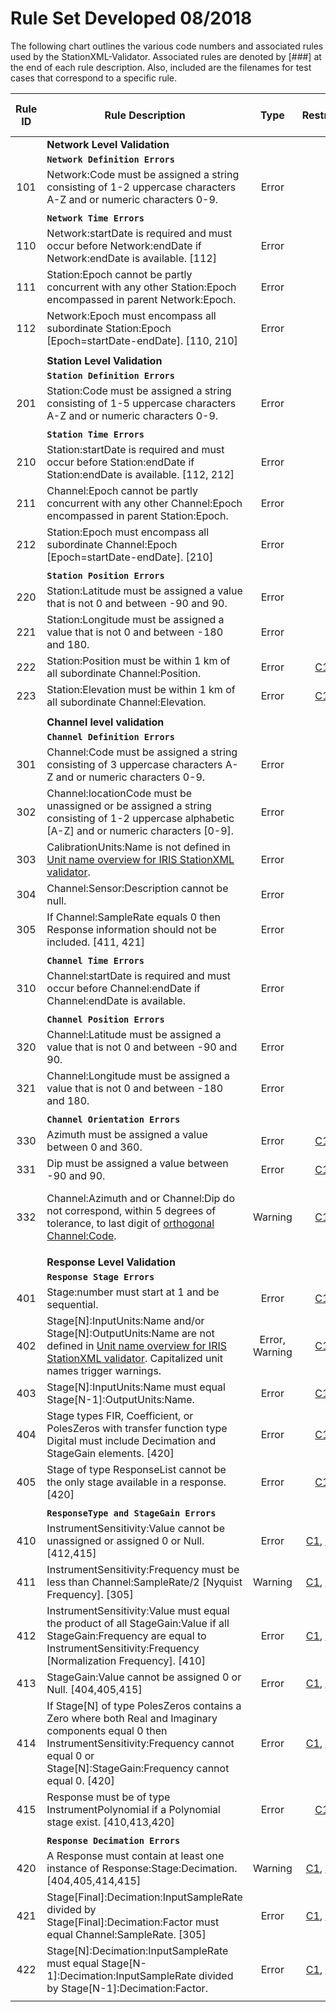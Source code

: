 # Rule Set Developed 08/2018
The following chart outlines the various code numbers and associated rules used by the StationXML-Validator. Associated rules are denoted by [###] at the end of each rule description.
Also, included are the filenames for test cases that correspond to a specific rule. 

| Rule ID | Rule Description          |Type| Restrictions | Test Case Fail | Test Case Pass |
|:----:|---------------|:---:|:----:|:----:|:---:|
|      | **Network Level Validation**     |||||
|      | **`Network Definition Errors`** |||||
| 101  | Network:Code must be assigned a string consisting of 1-2 uppercase characters A-Z and or numeric characters 0-9. |Error||[F1_101](https://github.com/iris-edu/StationXML-Validator/blob/master/src/test/resources/F1_101.xml)|[PASS](https://github.com/iris-edu/StationXML-Validator/blob/master/src/test/resources/Validator_Pass.xml)|
||||||
|      | **`Network Time Errors`** ||||
| 110  | Network:startDate is required and must occur before Network:endDate if Network:endDate is available.  [112] |Error||[F1_110](https://github.com/iris-edu/StationXML-Validator/blob/master/src/test/resources/F1_110.xml), [F2_110](https://github.com/iris-edu/StationXML-Validator/blob/master/src/test/resources/F2_110.xml)|[PASS](https://github.com/iris-edu/StationXML-Validator/blob/master/src/test/resources/Validator_Pass.xml)|
| 111  | Station:Epoch cannot be partly concurrent with any other Station:Epoch encompassed in parent Network:Epoch. |Error||[F1_111](https://github.com/iris-edu/StationXML-Validator/blob/master/src/test/resources/F1_111.xml)|[PASS](https://github.com/iris-edu/StationXML-Validator/blob/master/src/test/resources/Validator_Pass.xml)|
| 112  | Network:Epoch must encompass all subordinate Station:Epoch [Epoch=startDate-endDate]. [110, 210] |Error||[F1_112](https://github.com/iris-edu/StationXML-Validator/blob/master/src/test/resources/F1_112.xml)|[PASS](https://github.com/iris-edu/StationXML-Validator/blob/master/src/test/resources/Validator_Pass.xml), [P1_112](https://github.com/iris-edu/StationXML-Validator/blob/master/src/test/resources/P1_112.xml)|
||||||
|      | **Station Level Validation** ||||
|      | **`Station Definition Errors`** ||||
| 201  | Station:Code must be assigned a string consisting of 1-5 uppercase characters A-Z and or numeric characters 0-9. |Error||[F1_201](https://github.com/iris-edu/StationXML-Validator/blob/master/src/test/resources/F1_201.xml)|[PASS](https://github.com/iris-edu/StationXML-Validator/blob/master/Validator_TestSuite/Pass/Validator_Pass.xml)|
||||||
|      | **`Station Time Errors`** ||||
| 210  | Station:startDate is required and must occur before Station:endDate if Station:endDate is available. [112, 212] |Error||[F1_210](https://github.com/iris-edu/StationXML-Validator/blob/master/src/test/resources/F1_210.xml), [F2_210](https://github.com/iris-edu/StationXML-Validator/blob/master/src/test/resources/F2_210.xml)|[PASS](https://github.com/iris-edu/StationXML-Validator/blob/master/src/test/resources/Validator_Pass.xml)|
| 211  | Channel:Epoch cannot be partly concurrent with any other Channel:Epoch encompassed in parent Station:Epoch. |Error||[F1_211](https://github.com/iris-edu/StationXML-Validator/blob/master/src/test/resources/F1_211.xml)|[PASS](https://github.com/iris-edu/StationXML-Validator/blob/master/src/test/resources/Validator_Pass.xml)|
| 212  | Station:Epoch must encompass all subordinate Channel:Epoch [Epoch=startDate-endDate]. [210]|Error||[F1_212](https://github.com/iris-edu/StationXML-Validator/blob/master/src/test/resources/F1_212.xml)|[PASS](https://github.com/iris-edu/StationXML-Validator/blob/master/src/test/resources/Validator_Pass.xml)|
||||||
|      | **`Station Position Errors`** ||||
| 220  | Station:Latitude must be assigned a value that is not 0 and between -90 and 90. |Error||[F1_220](https://github.com/iris-edu/StationXML-Validator/blob/master/src/test/resources/F1_220.xml)|[PASS](https://github.com/iris-edu/StationXML-Validator/blob/master/src/test/resources/Validator_Pass.xml)|
| 221  | Station:Longitude must be assigned a value that is not 0 and between -180 and 180. |Error||[F1_221](https://github.com/iris-edu/StationXML-Validator/blob/master/src/test/resources/F1_221.xml)|[PASS](https://github.com/iris-edu/StationXML-Validator/blob/master/src/test/resources/Validator_Pass.xml)|
| 222  | Station:Position must be within 1 km of all subordinate Channel:Position. |Error|[C1](Restrictions#channel), [C2](https://github.com/iris-edu/StationXML-Validator/wiki/Restrictions#channel)|[F1_222](https://github.com/iris-edu/StationXML-Validator/blob/master/src/test/resources/F1_222.xml)|[PASS](https://github.com/iris-edu/StationXML-Validator/blob/master/src/test/resources/Validator_Pass.xml)|
| 223  | Station:Elevation must be within 1 km of all subordinate Channel:Elevation. |Error|[C1](https://github.com/iris-edu/StationXML-Validator/wiki/Restrictions#channel), [C2](https://github.com/iris-edu/StationXML-Validator/wiki/Restrictions#channel)|[F1_223](https://github.com/iris-edu/StationXML-Validator/blob/master/src/test/resources/F1_223.xml)|[PASS](https://github.com/iris-edu/StationXML-Validator/blob/master/src/test/resources/Validator_Pass.xml)|
||||||
|      | **Channel level validation** ||||
|      | **`Channel Definition Errors`** ||||
| 301  | Channel:Code must be assigned a string consisting of 3 uppercase characters A-Z and or numeric characters 0-9. |Error||[F1_301](https://github.com/iris-edu/StationXML-Validator/blob/master/src/test/resources/F1_301.xml)|[PASS](https://github.com/iris-edu/StationXML-Validator/blob/master/src/test/resources/Validator_Pass.xml)|
| 302  | Channel:locationCode must be unassigned or be assigned a string consisting of 1-2 uppercase alphabetic [A-Z] and or numeric characters [0-9].|Error||[F1_302](https://github.com/iris-edu/StationXML-Validator/blob/master/src/test/resources/F1_302.xml)|[PASS](https://github.com/iris-edu/StationXML-Validator/blob/master/src/test/resources/Validator_Pass.xml)|
| 303  | CalibrationUnits:Name is not defined in [Unit name overview for IRIS StationXML validator](https://github.com/iris-edu/StationXML-Validator/wiki/Unit-name-overview-for-IRIS-StationXML-validator). |Error||[F1_303](https://github.com/iris-edu/StationXML-Validator/blob/master/src/test/resources/F1_303)|[PASS](https://github.com/iris-edu/StationXML-Validator/blob/master/src/test/resources/Validator_Pass.xml)|
| 304  | Channel:Sensor:Description cannot be null. |Error||[F1_304](https://github.com/iris-edu/StationXML-Validator/blob/master/src/test/resources/F1_304.xml)|[PASS](https://github.com/iris-edu/StationXML-Validator/blob/master/src/test/resources/Validator_Pass.xml)|
| 305  | If Channel:SampleRate equals 0 then Response information should not be included. [411, 421] |Error||[F1_305](https://github.com/iris-edu/StationXML-Validator/blob/master/src/test/resources/F1_305.xml), [F2_305](https://github.com/iris-edu/StationXML-Validator/blob/master/src/test/resources/F2_305.xml)|[PASS](https://github.com/iris-edu/StationXML-Validator/blob/master/src/test/resources/Validator_Pass.xml), [P1_305](https://github.com/iris-edu/StationXML-Validator/blob/master/src/test/resources/P1_305.xml)|
||||||
|      | **`Channel Time Errors`** ||||
| 310  | Channel:startDate is required and must occur before Channel:endDate if Channel:endDate is available. |Error||[F1_310](https://github.com/iris-edu/StationXML-Validator/blob/master/src/test/resources/F1_310.xml), [F2_310](https://github.com/iris-edu/StationXML-Validator/blob/master/src/test/resources/F2_310.xml)|[PASS](https://github.com/iris-edu/StationXML-Validator/blob/master/src/test/resources/Validator_Pass.xml)|
||||||
|      | **`Channel Position Errors`** ||||
| 320  | Channel:Latitude must be assigned a value that is not 0 and between -90 and 90. |Error||[F1_320](https://github.com/iris-edu/StationXML-Validator/blob/master/src/test/resources/F1_320.xml)|[PASS](https://github.com/iris-edu/StationXML-Validator/blob/master/src/test/resources/Validator_Pass.xml)|
| 321  | Channel:Longitude must be assigned a value that is not 0 and between -180 and 180. |Error||[F1_321](https://github.com/iris-edu/StationXML-Validator/blob/master/src/test/resources/F1_321.xml)|[PASS](https://github.com/iris-edu/StationXML-Validator/blob/master/src/test/resources/Validator_Pass.xml)|
||||||
|      | **`Channel Orientation Errors`** ||||
| 330  | Azimuth must be assigned a value between 0 and 360. |Error|[C1](https://github.com/iris-edu/StationXML-Validator/wiki/Restrictions#channel), [C2](https://github.com/iris-edu/StationXML-Validator/wiki/Restrictions#channel)|[F1_330](https://github.com/iris-edu/StationXML-Validator/blob/master/src/test/resources/F1_330.xml)|[PASS](https://github.com/iris-edu/StationXML-Validator/blob/master/src/test/resources/Validator_Pass.xml)|
| 331  | Dip must be assigned a value between -90 and 90. |Error|[C1](https://github.com/iris-edu/StationXML-Validator/wiki/Restrictions#channel), [C2](https://github.com/iris-edu/StationXML-Validator/wiki/Restrictions#channel)|[F1_331](https://github.com/iris-edu/StationXML-Validator/blob/master/src/test/resources/F1_331.xml)|[PASS](https://github.com/iris-edu/StationXML-Validator/blob/master/src/test/resources/Validator_Pass.xml)|
| 332  | Channel:Azimuth and or Channel:Dip do not correspond, within 5 degrees of tolerance, to last digit of [orthogonal Channel:Code](https://github.com/iris-edu/StationXML-Validator/wiki/Channel:Code-Orthogonal-Orientation-Guidelines#orthogonal-orientations). |Warning|[C1](https://github.com/iris-edu/StationXML-Validator/wiki/Restrictions#channel), [C2](https://github.com/iris-edu/StationXML-Validator/wiki/Restrictions#channel)|[F1_332](https://github.com/iris-edu/StationXML-Validator/blob/master/src/test/resources/F1_332.xml), [F2_332](https://github.com/iris-edu/StationXML-Validator/blob/master/src/test/resources/F2_332.xml), [F3_332](https://github.com/iris-edu/StationXML-Validator/blob/master/src/test/resources/F3_332.xml)|[PASS](https://github.com/iris-edu/StationXML-Validator/blob/master/src/test/resources/Validator_Pass.xml), [P1_332](https://github.com/iris-edu/StationXML-Validator/blob/master/src/test/resources/P1_332.xml), [P2_332](https://github.com/iris-edu/StationXML-Validator/blob/master/src/test/resources/P2_332.xml), [P3_332](https://github.com/iris-edu/StationXML-Validator/blob/master/src/test/resources/P3_332.xml), [P4_332](https://github.com/iris-edu/StationXML-Validator/blob/master/src/test/resources/P4_332.xml)|
||||||
|      | **Response Level Validation** |
|      | **`Response Stage Errors`** ||||
| 401  | Stage:number must start at 1 and be sequential. |Error|[C1](https://github.com/iris-edu/StationXML-Validator/wiki/Restrictions#channel), [C2](https://github.com/iris-edu/StationXML-Validator/wiki/Restrictions#channel)|[F1_401](https://github.com/iris-edu/StationXML-Validator/blob/master/src/test/resources/F1_401.xml)|[PASS](https://github.com/iris-edu/StationXML-Validator/blob/master/src/test/resources/Validator_Pass.xml)|
| 402  | Stage[N]:InputUnits:Name and/or Stage[N]:OutputUnits:Name are not defined in [Unit name overview for IRIS StationXML validator](https://github.com/iris-edu/StationXML-Validator/wiki/Unit-name-overview-for-IRIS-StationXML-validator). Capitalized unit names trigger warnings.|Error, Warning|[C1](https://github.com/iris-edu/StationXML-Validator/wiki/Restrictions#channel), [C2](https://github.com/iris-edu/StationXML-Validator/wiki/Restrictions#channel)|[F1_402](https://github.com/iris-edu/StationXML-Validator/blob/master/src/test/resources/F1_402.xml)|[PASS](https://github.com/iris-edu/StationXML-Validator/blob/master/src/test/resources/Validator_Pass.xml)|
| 403  | Stage[N]:InputUnits:Name must equal Stage[N-1]:OutputUnits:Name. |Error|[C1](https://github.com/iris-edu/StationXML-Validator/wiki/Restrictions#channel), [C2](https://github.com/iris-edu/StationXML-Validator/wiki/Restrictions#channel)|[F1_403](https://github.com/iris-edu/StationXML-Validator/blob/master/src/test/resources/F1_403.xml), [F2_403](https://github.com/iris-edu/StationXML-Validator/blob/master/src/test/resources/F2_403.xml)|[PASS](https://github.com/iris-edu/StationXML-Validator/blob/master/src/test/resources/Validator_Pass.xml)|
| 404  | Stage types FIR, Coefficient, or PolesZeros with transfer function type Digital must include Decimation and StageGain elements. [420]|Error|[C1](https://github.com/iris-edu/StationXML-Validator/wiki/Restrictions#channel), [C2](https://github.com/iris-edu/StationXML-Validator/wiki/Restrictions#channel)|[F1_404](https://github.com/iris-edu/StationXML-Validator/blob/master/src/test/resources/F1_404.xml), [F2_404](https://github.com/iris-edu/StationXML-Validator/blob/master/src/test/resources/F2_404.xml), [F3_404](https://github.com/iris-edu/StationXML-Validator/blob/master/src/test/resources/F3_404.xml), [F4_404](https://github.com/iris-edu/StationXML-Validator/blob/master/src/test/resources/F4_404.xml)|[PASS](https://github.com/iris-edu/StationXML-Validator/blob/master/src/test/resources/Validator_Pass.xml), [P1_404](https://github.com/iris-edu/StationXML-Validator/blob/master/src/test/resources/P1_404.xml)| 
| 405  | Stage of type ResponseList cannot be the only stage available in a response. [420] |Error|[C1](https://github.com/iris-edu/StationXML-Validator/wiki/Restrictions#channel), [C2](https://github.com/iris-edu/StationXML-Validator/wiki/Restrictions#channel)|[F1_405](https://github.com/iris-edu/StationXML-Validator/blob/master/src/test/resources/F1_405.xml)|[PASS](https://github.com/iris-edu/StationXML-Validator/blob/master/src/test/resources/Validator_Pass.xml), [P1_405](https://github.com/iris-edu/StationXML-Validator/blob/master/src/test/resources/P1_405.xml)|
||||||
|      | **`ResponseType and StageGain Errors`** ||||
| 410  | InstrumentSensitivity:Value cannot be unassigned or assigned 0 or Null. [412,415] |Error|[C1](https://github.com/iris-edu/StationXML-Validator/wiki/Restrictions#channel), [C2](https://github.com/iris-edu/StationXML-Validator/wiki/Restrictions#channel), [R1](https://github.com/iris-edu/StationXML-Validator/wiki/Restrictions#response)|[F1_410](https://github.com/iris-edu/StationXML-Validator/blob/master/src/test/resources/F1_410.xml), [F2_410](https://github.com/iris-edu/StationXML-Validator/blob/master/src/test/resources/F2_410.xml)|[PASS](https://github.com/iris-edu/StationXML-Validator/blob/master/src/test/resources/Validator_Pass.xml)|
| 411  | InstrumentSensitivity:Frequency must be less than Channel:SampleRate/2 [Nyquist Frequency]. [305]|Warning|[C1](https://github.com/iris-edu/StationXML-Validator/wiki/Restrictions#channel), [C2](https://github.com/iris-edu/StationXML-Validator/wiki/Restrictions#channel), [R1](https://github.com/iris-edu/StationXML-Validator/wiki/Restrictions#response)|[F1_411](https://github.com/iris-edu/StationXML-Validator/blob/master/src/test/resources/F1_411.xml)|[PASS](https://github.com/iris-edu/StationXML-Validator/blob/master/src/test/resources/Validator_Pass.xml)|
| 412  | InstrumentSensitivity:Value must equal the product of all StageGain:Value if all StageGain:Frequency are equal to InstrumentSensitivity:Frequency [Normalization Frequency]. [410] |Error|[C1](https://github.com/iris-edu/StationXML-Validator/wiki/Restrictions#channel), [C2](https://github.com/iris-edu/StationXML-Validator/wiki/Restrictions#channel), [R1](https://github.com/iris-edu/StationXML-Validator/wiki/Restrictions#response)|[F1_412](https://github.com/iris-edu/StationXML-Validator/blob/master/src/test/resources/F1_412.xml)|[PASS](https://github.com/iris-edu/StationXML-Validator/blob/master/src/test/resources/Validator_Pass.xml), [P1_412](https://github.com/iris-edu/StationXML-Validator/blob/master/src/test/resources/P1_412.xml), [P2_412](https://github.com/iris-edu/StationXML-Validator/blob/master/src/test/resources/P2_412.xml)|
| 413  | StageGain:Value cannot be assigned 0 or Null. [404,405,415]|Error|[C1](https://github.com/iris-edu/StationXML-Validator/wiki/Restrictions#channel), [C2](https://github.com/iris-edu/StationXML-Validator/wiki/Restrictions#channel), [R1](https://github.com/iris-edu/StationXML-Validator/wiki/Restrictions#response)|[F1_413](https://github.com/iris-edu/StationXML-Validator/blob/master/src/test/resources/F1_413.xml)|[PASS](https://github.com/iris-edu/StationXML-Validator/blob/master/src/test/resources/Validator_Pass.xml)|
| 414  | If Stage[N] of type PolesZeros contains a Zero where both Real and Imaginary components equal 0 then InstrumentSensitivity:Frequency cannot equal 0 or Stage[N]:StageGain:Frequency cannot equal 0. [420] |Error|[C1](https://github.com/iris-edu/StationXML-Validator/wiki/Restrictions#channel), [C2](https://github.com/iris-edu/StationXML-Validator/wiki/Restrictions#channel), [R1](https://github.com/iris-edu/StationXML-Validator/wiki/Restrictions#response)|[F1_414](https://github.com/iris-edu/StationXML-Validator/blob/master/src/test/resources/F1_414.xml), [F2_414](https://github.com/iris-edu/StationXML-Validator/blob/master/src/test/resources/F2_414.xml), [F3_414](https://github.com/iris-edu/StationXML-Validator/blob/master/src/test/resources/F3_414.xml)|[PASS](https://github.com/iris-edu/StationXML-Validator/blob/master/src/test/resources/Validator_Pass.xml), [P1_414](https://github.com/iris-edu/StationXML-Validator/blob/master/src/test/resources/P1_414.xml)|
| 415  | Response must be of type InstrumentPolynomial if a Polynomial stage exist. [410,413,420] |Error|[C1](https://github.com/iris-edu/StationXML-Validator/wiki/Restrictions#channel), [C2](https://github.com/iris-edu/StationXML-Validator/wiki/Restrictions#channel)|[F1_415](https://github.com/iris-edu/StationXML-Validator/blob/master/src/test/resources/F1_415.xml)|[PASS](https://github.com/iris-edu/StationXML-Validator/blob/master/src/test/resources/Validator_Pass.xml), [P1_415](https://github.com/iris-edu/StationXML-Validator/blob/master/src/test/resources/P1_415.xml), [P2_415](https://github.com/iris-edu/StationXML-Validator/blob/master/src/test/resources/Response_400/P2_415.xml)|
|||||||
|      | **`Response Decimation Errors`** ||||
| 420  | A Response must contain at least one instance of Response:Stage:Decimation. [404,405,414,415]|Warning|[C1](https://github.com/iris-edu/StationXML-Validator/wiki/Restrictions#channel), [C2](https://github.com/iris-edu/StationXML-Validator/wiki/Restrictions#channel), [R1](https://github.com/iris-edu/StationXML-Validator/wiki/Restrictions#response)|[F1_420](https://github.com/iris-edu/StationXML-Validator/blob/master/src/test/resources/F1_420.xml)|[PASS](https://github.com/iris-edu/StationXML-Validator/blob/master/src/test/resources/Validator_Pass.xml)|
| 421  | Stage[Final]:Decimation:InputSampleRate divided by Stage[Final]:Decimation:Factor must equal Channel:SampleRate. [305]|Error|[C1](https://github.com/iris-edu/StationXML-Validator/wiki/Restrictions#channel), [C2](https://github.com/iris-edu/StationXML-Validator/wiki/Restrictions#channel), [R1](https://github.com/iris-edu/StationXML-Validator/wiki/Restrictions#response)|[F1_421](https://github.com/iris-edu/StationXML-Validator/blob/master/src/test/resources/F1_421.xml)|[PASS](https://github.com/iris-edu/StationXML-Validator/blob/master/src/test/resources/Validator_Pass.xml)|
| 422  | Stage[N]:Decimation:InputSampleRate must equal Stage[N-1]:Decimation:InputSampleRate divided by Stage[N-1]:Decimation:Factor. |Error|[C1](https://github.com/iris-edu/StationXML-Validator/wiki/Restrictions#channel), [C2](https://github.com/iris-edu/StationXML-Validator/wiki/Restrictions#channel), [R1](https://github.com/iris-edu/StationXML-Validator/wiki/Restrictions#response)|[F1_422](https://github.com/iris-edu/StationXML-Validator/blob/master/src/test/resources/F1_422.xml)|[PASS](https://github.com/iris-edu/StationXML-Validator/blob/master/src/test/resources/Validator_Pass.xml)|
||||||
